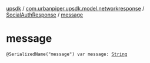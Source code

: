 [upsdk](../../index.md) / [com.urbanpiper.upsdk.model.networkresponse](../index.md) / [SocialAuthResponse](index.md) / [message](./message.md)

# message

`@SerializedName("message") var message: `[`String`](https://kotlinlang.org/api/latest/jvm/stdlib/kotlin/-string/index.html)
